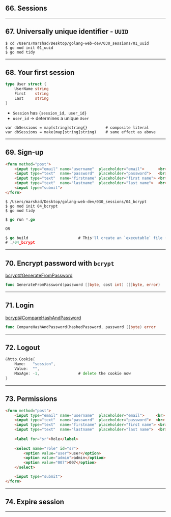 ## 66. Sessions

***

## 67. Universally unique identifier - `UUID`

```linux
$ cd /Users/marshad/Desktop/golang-web-dev/030_sessions/01_uuid
$ go mod init 01_uuid
$ go mod tidy
``` 

***

## 68. Your first session

```go
type User struct {
	UserName string
	First    string
	Last     string
}
```

* `Session` has `{session_id, user_id}`
* `user_id` -> determines a unique `User`

```
var dbSessions = map[string]string{}        # composite literal
var dbSessions = make(map[string]string)    # same effect as above
```
***


## 69. Sign-up

```html
<form method="post">
    <input type="email" name="username"  placeholder="email">      <br>
    <input type="text"  name="password"  placeholder="password">   <br>
    <input type="text"  name="firstname" placeholder="first name"> <br>
    <input type="text"  name="lastname"  placeholder="last name">  <br>
    <input type="submit">
</form>
```

```
$ /Users/marshad/Desktop/golang-web-dev/030_sessions/04_bcrypt
$ go mod init 04_bcrypt
$ go mod tidy
```

```go
$ go run *.go

OR

$ go build                      # This'll create an `executable` file (04_bcrypt) in the same folder
# ./04_bcrypt
```

***

## 70. Encrypt password with `bcrypt`

[bcrypt#GenerateFromPassword](https://pkg.go.dev/golang.org/x/crypto/bcrypt#GenerateFromPassword)
```go
func GenerateFromPassword(password []byte, cost int) ([]byte, error)
```

***

## 71. Login

[bcrypt#CompareHashAndPassword](https://pkg.go.dev/golang.org/x/crypto/bcrypt#CompareHashAndPassword)
```go
func CompareHashAndPassword(hashedPassword, password []byte) error
```

***

## 72. Logout

```go
&http.Cookie{
    Name:   "session",
    Value:  "",
	MaxAge: -1,                 # delete the cookie now
}
```

***

## 73. Permissions

```html
<form method="post">
    <input type="email" name="username"  placeholder="email">     <br>
    <input type="text"  name="password"  placeholder="password">  <br>
    <input type="text"  name="firstname" placeholder="first name"> <br>
    <input type="text"  name="lastname"  placeholder="last name">  <br>
    
    <label for="sr">Role</label>
    
    <select name="role" id="sr">
        <option value="user">user</option>
        <option value="admin">admin</option>
        <option value="007">007</option>
    </select>

    <input type="submit">
</form>
```

***

## 74. Expire session

***
